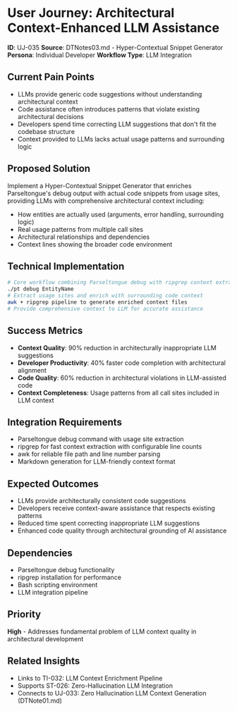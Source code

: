 # User Journey: Architectural Context-Enhanced LLM Assistance

**ID**: UJ-035
**Source**: DTNotes03.md - Hyper-Contextual Snippet Generator
**Persona**: Individual Developer
**Workflow Type**: LLM Integration

## Current Pain Points
- LLMs provide generic code suggestions without understanding architectural context
- Code assistance often introduces patterns that violate existing architectural decisions
- Developers spend time correcting LLM suggestions that don't fit the codebase structure
- Context provided to LLMs lacks actual usage patterns and surrounding logic

## Proposed Solution
Implement a Hyper-Contextual Snippet Generator that enriches Parseltongue's debug output with actual code snippets from usage sites, providing LLMs with comprehensive architectural context including:

- How entities are actually used (arguments, error handling, surrounding logic)
- Real usage patterns from multiple call sites
- Architectural relationships and dependencies
- Context lines showing the broader code environment

## Technical Implementation
```bash
# Core workflow combining Parseltongue debug with ripgrep context extraction
./pt debug EntityName
# Extract usage sites and enrich with surrounding code context
awk + ripgrep pipeline to generate enriched context files
# Provide comprehensive context to LLM for accurate assistance
```

## Success Metrics
- **Context Quality**: 90% reduction in architecturally inappropriate LLM suggestions
- **Developer Productivity**: 40% faster code completion with architectural alignment
- **Code Quality**: 60% reduction in architectural violations in LLM-assisted code
- **Context Completeness**: Usage patterns from all call sites included in LLM context

## Integration Requirements
- Parseltongue debug command with usage site extraction
- ripgrep for fast context extraction with configurable line counts
- awk for reliable file path and line number parsing
- Markdown generation for LLM-friendly context format

## Expected Outcomes
- LLMs provide architecturally consistent code suggestions
- Developers receive context-aware assistance that respects existing patterns
- Reduced time spent correcting inappropriate LLM suggestions
- Enhanced code quality through architectural grounding of AI assistance

## Dependencies
- Parseltongue debug functionality
- ripgrep installation for performance
- Bash scripting environment
- LLM integration pipeline

## Priority
**High** - Addresses fundamental problem of LLM context quality in architectural development

## Related Insights
- Links to TI-032: LLM Context Enrichment Pipeline
- Supports ST-026: Zero-Hallucination LLM Integration
- Connects to UJ-033: Zero Hallucination LLM Context Generation (DTNote01.md)